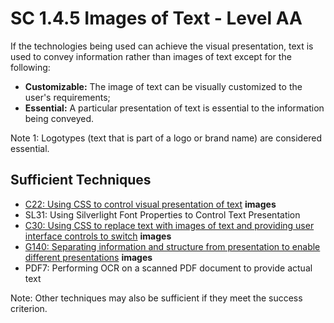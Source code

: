 # SC 1.4.5 Images of Text - Level AA

If the technologies being used can achieve the visual presentation, text is used to convey information rather than images of text except for the following:

- **Customizable:** The image of text can be visually customized to the user's requirements;
- **Essential:** A particular presentation of text is essential to the information being conveyed.

Note 1: Logotypes (text that is part of a logo or brand name) are considered essential.

## Sufficient Techniques

- [C22: Using CSS to control visual presentation of text](c22.md) **images**
- SL31: Using Silverlight Font Properties to Control Text Presentation
- [C30: Using CSS to replace text with images of text and providing user interface controls to switch](c30.md) **images**
- [G140: Separating information and structure from presentation to enable different presentations](g140.md) **images**
- PDF7: Performing OCR on a scanned PDF document to provide actual text

Note: Other techniques may also be sufficient if they meet the success criterion.
